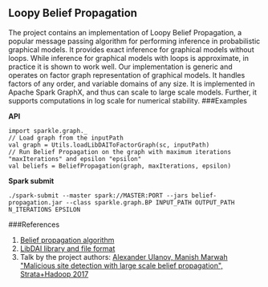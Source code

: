 ## Loopy Belief Propagation
The project contains an implementation of Loopy Belief Propagation, a popular message passing algorithm for performing inference in probabilistic graphical models. It provides exact inference for graphical models without loops. While inference for graphical models with loops is approximate, in practice it is shown to work well. Our implementation is generic and operates on factor graph representation of graphical models. It handles factors of any order, and variable domains of any size. It is implemented in Apache Spark GraphX, and thus can scale to large scale models. Further, it supports computations in log scale for numerical stability.
###Examples

**API**

````
import sparkle.graph._
// Load graph from the inputPath
val graph = Utils.loadLibDAIToFactorGraph(sc, inputPath)
// Run Belief Propagation on the graph with maximum iterations "maxIterations" and epsilon "epsilon"
val beliefs = BeliefPropagation(graph, maxIterations, epsilon)
````

**Spark submit**

````
./spark-submit --master spark://MASTER:PORT --jars belief-propagation.jar --class sparkle.graph.BP INPUT_PATH OUTPUT_PATH N_ITERATIONS EPSILON
````

###References
1. [Belief propagation algorithm](https://en.wikipedia.org/wiki/Belief_propagation)
2. [LibDAI library and file format](https://staff.fnwi.uva.nl/j.m.mooij/libDAI/)
3. Talk by the project authors: [Alexander Ulanov, Manish Marwah "Malicious site detection with large scale belief propagation", Strata+Hadoop 2017](http://conferences.oreilly.com/strata/strata-ca/public/schedule/detail/55701)
